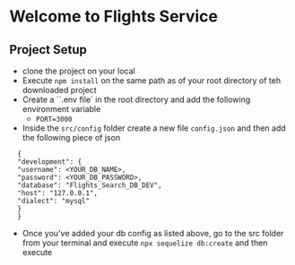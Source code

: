 # Welcome to Flights Service

## Project Setup

- clone the project on your local
- Execute `npm install` on the same path as of your root directory of teh downloaded project
- Create a ``.env file` in the root directory and add the following environment variable
  - `PORT=3000`
- Inside the `src/config` folder create a new file `config.json` and then add the following piece of json

```
  {
  "development": {
  "username": <YOUR_DB_NAME>,
  "password": <YOUR_DB_PASSWORD>,
  "database": "Flights_Search_DB_DEV",
  "host": "127.0.0.1",
  "dialect": "mysql"
  }
  }
```

- Once you've added your db config as listed above, go to the src folder from your terminal and execute `npx sequelize db:create` and then execute
